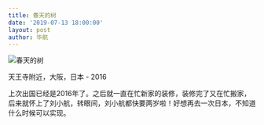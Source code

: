 ```yaml
---
title: 春天的树
date: '2019-07-13 18:00:00'
layout: post
author: 华航
---
```


![春天的树](https://dl.darkmatter.cn/D/2019/D000029.jpg)

天王寺附近，大阪，日本 - 2016

上次出国已经是2016年了。之后就一直在忙新家的装修，装修完了又在忙搬家，后来就怀上了刘小航，转眼间，刘小航都快要两岁啦！好想再去一次日本，不知道什么时候可以实现。